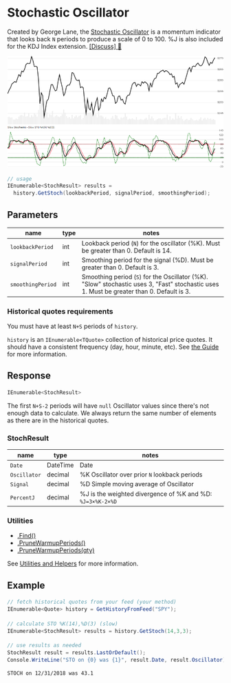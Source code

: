 # Stochastic Oscillator

Created by George Lane, the [Stochastic Oscillator](https://en.wikipedia.org/wiki/Stochastic_oscillator) is a momentum indicator that looks back `N` periods to produce a scale of 0 to 100.  %J is also included for the KDJ Index extension.
[[Discuss] :speech_balloon:](https://github.com/DaveSkender/Stock.Indicators/discussions/237 "Community discussion about this indicator")

![image](chart.png)

```csharp
// usage
IEnumerable<StochResult> results =
  history.GetStoch(lookbackPeriod, signalPeriod, smoothingPeriod);  
```

## Parameters

| name | type | notes
| -- |-- |--
| `lookbackPeriod` | int | Lookback period (`N`) for the oscillator (%K).  Must be greater than 0.  Default is 14.
| `signalPeriod` | int | Smoothing period for the signal (%D).  Must be greater than 0.  Default is 3.
| `smoothingPeriod` | int | Smoothing period (`S`) for the Oscillator (%K).  "Slow" stochastic uses 3, "Fast" stochastic uses 1.  Must be greater than 0.  Default is 3.

### Historical quotes requirements

You must have at least `N+S` periods of `history`.

`history` is an `IEnumerable<TQuote>` collection of historical price quotes.  It should have a consistent frequency (day, hour, minute, etc).  See [the Guide](../../docs/GUIDE.md) for more information.

## Response

```csharp
IEnumerable<StochResult>
```

The first `N+S-2` periods will have `null` Oscillator values since there's not enough data to calculate.  We always return the same number of elements as there are in the historical quotes.

### StochResult

| name | type | notes
| -- |-- |--
| `Date` | DateTime | Date
| `Oscillator` | decimal | %K Oscillator over prior `N` lookback periods
| `Signal` | decimal | %D Simple moving average of Oscillator
| `PercentJ` | decimal | %J is the weighted divergence of %K and %D: `%J=3×%K-2×%D`

### Utilities

- [.Find()](../../docs/UTILITIES.md#find-indicator-result-by-date)
- [.PruneWarmupPeriods()](../../docs/UTILITIES.md#prune-warmup-periods)
- [.PruneWarmupPeriods(qty)](../../docs/UTILITIES.md#prune-warmup-periods)

See [Utilities and Helpers](../../docs/UTILITIES.md#content) for more information.

## Example

```csharp
// fetch historical quotes from your feed (your method)
IEnumerable<Quote> history = GetHistoryFromFeed("SPY");

// calculate STO %K(14),%D(3) (slow)
IEnumerable<StochResult> results = history.GetStoch(14,3,3);

// use results as needed
StochResult result = results.LastOrDefault();
Console.WriteLine("STO on {0} was {1}", result.Date, result.Oscillator);
```

```bash
STOCH on 12/31/2018 was 43.1
```
